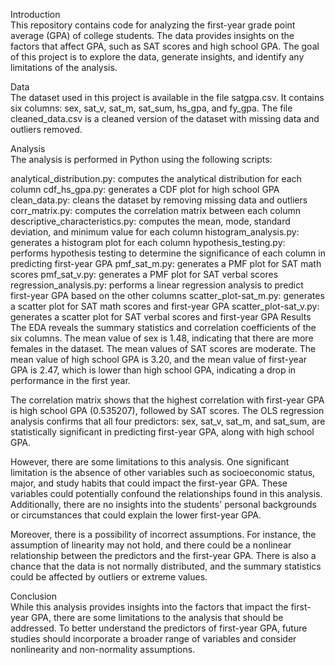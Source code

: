 Introduction<br>
This repository contains code for analyzing the first-year grade point average (GPA) of college students. The data provides insights on the factors that affect GPA, such as SAT scores and high school GPA. The goal of this project is to explore the data, generate insights, and identify any limitations of the analysis.

Data<br>
The dataset used in this project is available in the file satgpa.csv. It contains six columns: sex, sat_v, sat_m, sat_sum, hs_gpa, and fy_gpa. The file cleaned_data.csv is a cleaned version of the dataset with missing data and outliers removed.

Analysis<br>
The analysis is performed in Python using the following scripts:

analytical_distribution.py: computes the analytical distribution for each column
cdf_hs_gpa.py: generates a CDF plot for high school GPA
clean_data.py: cleans the dataset by removing missing data and outliers
corr_matrix.py: computes the correlation matrix between each column
descriptive_characteristics.py: computes the mean, mode, standard deviation, and minimum value for each column
histogram_analysis.py: generates a histogram plot for each column
hypothesis_testing.py: performs hypothesis testing to determine the significance of each column in predicting first-year GPA
pmf_sat_m.py: generates a PMF plot for SAT math scores
pmf_sat_v.py: generates a PMF plot for SAT verbal scores
regression_analysis.py: performs a linear regression analysis to predict first-year GPA based on the other columns
scatter_plot-sat_m.py: generates a scatter plot for SAT math scores and first-year GPA
scatter_plot-sat_v.py: generates a scatter plot for SAT verbal scores and first-year GPA
Results
The EDA reveals the summary statistics and correlation coefficients of the six columns. The mean value of sex is 1.48, indicating that there are more females in the dataset. The mean values of SAT scores are moderate. The mean value of high school GPA is 3.20, and the mean value of first-year GPA is 2.47, which is lower than high school GPA, indicating a drop in performance in the first year.

The correlation matrix shows that the highest correlation with first-year GPA is high school GPA (0.535207), followed by SAT scores. The OLS regression analysis confirms that all four predictors: sex, sat_v, sat_m, and sat_sum, are statistically significant in predicting first-year GPA, along with high school GPA.

However, there are some limitations to this analysis. One significant limitation is the absence of other variables such as socioeconomic status, major, and study habits that could impact the first-year GPA. These variables could potentially confound the relationships found in this analysis. Additionally, there are no insights into the students' personal backgrounds or circumstances that could explain the lower first-year GPA.

Moreover, there is a possibility of incorrect assumptions. For instance, the assumption of linearity may not hold, and there could be a nonlinear relationship between the predictors and the first-year GPA. There is also a chance that the data is not normally distributed, and the summary statistics could be affected by outliers or extreme values.

Conclusion<br>
While this analysis provides insights into the factors that impact the first-year GPA, there are some limitations to the analysis that should be addressed. To better understand the predictors of first-year GPA, future studies should incorporate a broader range of variables and consider nonlinearity and non-normality assumptions.


